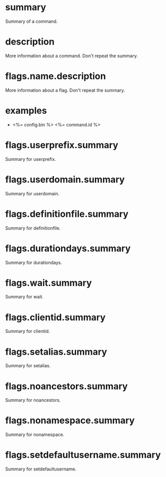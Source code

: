 # summary

Summary of a command.

# description

More information about a command. Don't repeat the summary.

# flags.name.description

More information about a flag. Don't repeat the summary.

# examples

- <%= config.bin %> <%= command.id %>

# flags.userprefix.summary

Summary for userprefix.

# flags.userdomain.summary

Summary for userdomain.

# flags.definitionfile.summary

Summary for definitionfile.

# flags.durationdays.summary

Summary for durationdays.

# flags.wait.summary

Summary for wait.

# flags.clientid.summary

Summary for clientid.

# flags.setalias.summary

Summary for setalias.

# flags.noancestors.summary

Summary for noancestors.

# flags.nonamespace.summary

Summary for nonamespace.

# flags.setdefaultusername.summary

Summary for setdefaultusername.
